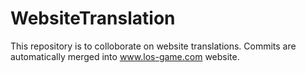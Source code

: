 # WebsiteTranslation

This repository is to colloborate on website translations. Commits are automatically merged into www.los-game.com website.
